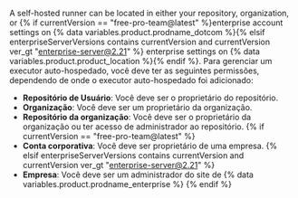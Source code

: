 A self-hosted runner can be located in either your repository, organization, or {% if currentVersion == "free-pro-team@latest" %}enterprise account settings on {% data variables.product.prodname_dotcom %}{% elsif enterpriseServerVersions contains currentVersion and currentVersion ver_gt "enterprise-server@2.21" %} enterprise settings on {% data variables.product.product_location %}{% endif %}. Para gerenciar um executor auto-hospedado, você deve ter as seguintes permissões, dependendo de onde o executor auto-hospedado foi adicionado:
- **Repositório de Usuário**: Você deve ser o proprietário do repositório.
- **Organização**: Você deve ser um proprietário da organização.
- **Repositório da organização**: Você deve ser o proprietário da organização ou ter acesso de administrador ao repositório.
{% if currentVersion == "free-pro-team@latest" %}
- **Conta corporativa**: Você deve ser proprietário de uma empresa.
{% elsif enterpriseServerVersions contains currentVersion and currentVersion ver_gt "enterprise-server@2.21" %}
- **Empresa**: Você deve ser um administrador do site de {% data variables.product.prodname_enterprise %}
{% endif %}
